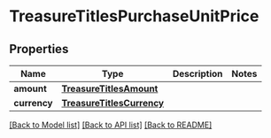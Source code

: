# TreasureTitlesPurchaseUnitPrice

## Properties
Name | Type | Description | Notes
------------ | ------------- | ------------- | -------------
**amount** | [**TreasureTitlesAmount**](TreasureTitlesAmount.md) |  | 
**currency** | [**TreasureTitlesCurrency**](TreasureTitlesCurrency.md) |  | 

[[Back to Model list]](../README.md#documentation-for-models) [[Back to API list]](../README.md#documentation-for-api-endpoints) [[Back to README]](../README.md)

